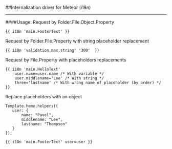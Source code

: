 ##Internalization driver for Meteor (i18n)

----

####Usage:
Request by Folder.File.Object.Property
```
{{ i18n 'main.FooterText' }}
```


Request by Folder.File.Property with string placeholder replacement
```
{{ i18n 'validation.max.string' '300'  }}
```


Request by File.Property with placeholders replacements
```
{{ i18n 'main.HelloText'
    user.name=user.name /* With variable */
    user.middlename='Lee' /* With string */
    three='lastname' /* With wrong name of placeholder (by order) */  }}
```


Replace placeholders with an object
```
Template.home.helpers({
   user: {
       name: "Pavel",
       middlename: "Lee",
       lastname: "Thompson"
   }
});

{{ i18n 'main.FooterText' user=user }}
```